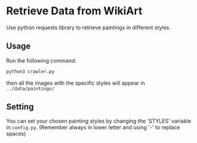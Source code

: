 # Retrieve Data from WikiArt

Use python requests library to retrieve paintings in different styles. 

## Usage
Run the following command: 

```bash
python3 crawler.py
```

then all the images with the specific styles will appear in `../data/paintings/`

## Setting
You can set your chosen painting styles by changing the 'STYLES' variable in `config.py`. (Remember always in lower letter and using '-' to replace spaces)


